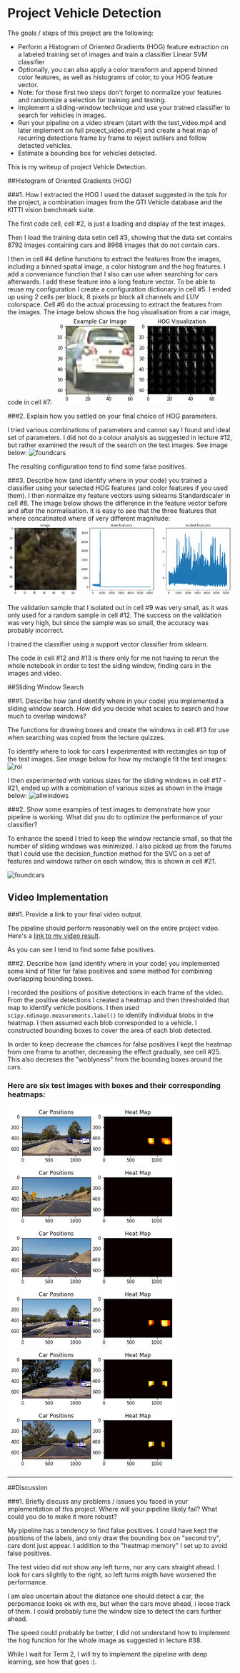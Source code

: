 # Project Vehicle Detection

The goals / steps of this project are the following:

* Perform a Histogram of Oriented Gradients (HOG) feature extraction on a labeled training set of images and train a classifier Linear SVM classifier
* Optionally, you can also apply a color transform and append binned color features, as well as histograms of color, to your HOG feature vector. 
* Note: for those first two steps don't forget to normalize your features and randomize a selection for training and testing.
* Implement a sliding-window technique and use your trained classifier to search for vehicles in images.
* Run your pipeline on a video stream (start with the test_video.mp4 and later implement on full project_video.mp4) and create a heat map of recurring detections frame by frame to reject outliers and follow detected vehicles.
* Estimate a bounding box for vehicles detected.

This is my writeup of project Vehicle Detection.


##Histogram of Oriented Gradients (HOG)

###1. How I extracted the HOG
I used the dataset suggested in the tpis for the project, a combination images from the GTI Vehicle database and the KITTI vision benchmark suite.

The first code cell, cell #2, is just a loading and display of the test images.

Then I load the training data setin cell #3, showing that the data set contains 8792 images containing cars and 8968 images that do not contain cars.

I then in cell #4 define functions to extract the features from the images, including a binned spatial image, a color histogram and the hog features. I add a conveniance function that I also can use when searching for cars afterwards. I add these feature into a long feature vector. To be able to reuse my configuration I create a configuration dictionary in cell #5. I ended up using 2 cells per block, 8 pixels pr block all channels and LUV colorspace. Cell #6 do the actual processing to extract the features from the images.
The image below shows the hog visualisation from a car image, code in cell #7:
![hog_visualisation](output_images/hogviz.png)


###2. Explain how you settled on your final choice of HOG parameters.

I tried various combinations of parameters and cannot say I found and ideal set of parameters. I did not do a colour analysis as suggested in lecture #12, but rather examined the result of the search on the test images. See image below: 
![foundcars](./output_images/foundcars.png)

The resulting configuration tend to find some false positives.

###3. Describe how (and identify where in your code) you trained a classifier using your selected HOG features (and color features if you used them).
I then normalize my feature vectors using sklearns Standardscaler in cell #8. The image below shows the difference in the feature vector before and after the normalisation. It is easy to see that the three features that where concatinated where of very different magnitude:
![feature_normalisation](./output_images/featurenormalisation.png)


The validation sample that I isolated out in cell #9 was very small, as it was only used for a random sample in cell #12. The success on the validation was very high, but since the sample was so small, the accuracy was probably incorrect.

I trained the classifier using a support vector classifier from sklearn.

The code in cell #12 and #13 is there only for me not having to rerun the whole notebook in order to test the siding window, finding cars in the images and video.

##Sliding Window Search

###1. Describe how (and identify where in your code) you implemented a sliding window search.  How did you decide what scales to search and how much to overlap windows?

The functions for drawing boxes and create the windows in cell #13 for use when searching was copied from the lecture quizzes. 

To identify where to look for cars I experimented with rectangles on top of the test images. See image below for how my rectangle fit the test images:
![roi](output_images/regionofinterest.png)

I then experimented with various sizes for the sliding windows in cell #17 - #21, ended up with a combination of various sizes as shown in the image below:
![allwindows](output_images/allwindows.png)




###2. Show some examples of test images to demonstrate how your pipeline is working.  What did you do to optimize the performance of your classifier?

To enhance the speed I tried to keep the window rectancle small, so that the number of sliding windows was minimized. I also picked up from the forums that I could use the decision_function method for the SVC on a set of features and windows rather on each window, this is shown in cell #21.

![foundcars](output_images/foundcars.png)


## Video Implementation

###1. Provide a link to your final video output.

The pipeline should perform reasonably well on the entire project video. 
Here's a [link to my video result](output_images/project_video_projected.mp4).

As you can see I tend to find some false positives.


###2. Describe how (and identify where in your code) you implemented some kind of filter for false positives and some method for combining overlapping bounding boxes.

I recorded the positions of positive detections in each frame of the video.  From the positive detections I created a heatmap and then thresholded that map to identify vehicle positions.  I then used `scipy.ndimage.measurements.label()` to identify individual blobs in the heatmap.  I then assumed each blob corresponded to a vehicle.  I constructed bounding boxes to cover the area of each blob detected.  

In order to keep decrease the chances for false positives I kept the heatmap from one frame to another, decreasing the effect gradually, see cell #25. This also decreses the "woblyness" from the bounding boxes around the cars.  


### Here are six test images with boxes and their corresponding heatmaps:
![heatmap](output_images/heatmap0.png)
![heatmap](output_images/heatmap1.png)
![heatmap](output_images/heatmap2.png)
![heatmap](output_images/heatmap3.png)
![heatmap](output_images/heatmap4.png)
![heatmap](output_images/heatmap5.png)



---

##Discussion

###1. Briefly discuss any problems / issues you faced in your implementation of this project.  Where will your pipeline likely fail?  What could you do to make it more robust?

My pipeline has a tendency to find false positives. I could have kept the positions of the labels, and only draw the bounding box on "second try", cars dont just appear. I addition to the "heatmap memory" I set up to avoid false positives.

The test video did not show any left turns, nor any cars straight ahead. I look for cars slightly to the right, so left turns migth have worsened the performance. 

I am also uncertain about the distance one should detect a car, the perpomance looks ok with me, but when the cars move ahead, i loose track of them. I could probably tune the window size to detect the cars further ahead.

The speed could probably be better, I did not understand how to implement the hog function for the whole image as suggested in lecture #38.

While I wait for Term 2, I will try to implement the pipeline with deep learning, see how that goes :).